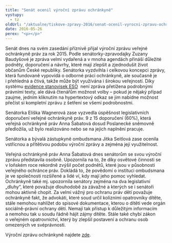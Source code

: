 ```yaml
---
title: "Senát ocenil výroční zprávu ochránkyně"
vystupy:
  - tz
oldUrl: "/aktualne/tiskove-zpravy-2016/senat-ocenil-vyrocni-zpravu-ochrankyne"
date: 2016-05-26
perex: "<p></p>"
---
```


<!-- imported from the old website -->

<p>Senát dnes na svém zasedání příznivě přijal výroční zprávu veřejné ochránkyně práv za rok 2015. Podle senátorky-zpravodajky Zuzany Baudyšové je zpráva velmi vydařená a v mnoha agendách přináší důležité podněty, doporučení a návrhy, které mají zlepšit a zjednodušit život občanům České republiky. Senátorka vyzdvihla i celkovou koncepci zprávy, která fundovaně vypovídá o odborné práci ochránkyně, ale současně je i přehledná a čtivá, takže může být využívána i širokou veřejností. Díky systému <a title="Otevření do nového okna" href="http://eso.ochrance.cz/Vyhledavani/Search" target="_blank">evidence stanovisek ESO</a>  není zpráva přetížena podrobnými právními texty, ale dává čtenářům možnost volby – pokud je nějaký případ zaujme, jedním kliknutím na hypertextový odkaz se jim nabídne možnost přečíst si kompletní zprávu z šetření se všemi podrobnostmi.</p><p>Senátorka Eliška Wagnerová zase vyzvedla úspěšnost legislativních doporučení veřejné ochránkyně práv. 9 z 15 doporučení (60%), která veřejná ochránkyně práv Anna Šabatová dosud Poslanecké sněmovně předložila, už bylo realizováno nebo se na jejich naplnění pracuje. </p><p>Senátorka a bývalá zástupkyně ombudsmana Jitka Seitlová zase ocenila vstřícnou a přítětivou podobu výroční zprávy a zejména její využitelnost.</p> <p>Veřejná ochránkyně práv Anna Šabatová dnes senátorům se svou výroční zprávu představila osobně. Upozornila na to, že díky osvětové činnosti se v loňském roce rekordně zvýšil počet podnětů, které jsou v působnosti veřejného ochránce práv. Dokládá to, že povědomí o instituci ombudsmana je ve společnosti rozšířené a lidé ví, kdy mají jeho pomoc vyhledat. Ochránkyně také mj. upozornila senátory zejména na dva legislativní „dluhy“, které považuje dlouhodobě za závažné a kterých se i senátoři mohou aktivně chopit. Za velmi vážný pro ochranu práv dětí považuje ochránkyně fakt, že advokáti, které soud určil kolizními opatrovníky dítěte, stále nemohou nahlížet do spisové dokumentace, kterou o dítěti vede orgán sociálně-právní ochrany dětí. Nemají tak přístup k důležitým informacím a nemohou tak u soudu řádně hájit zájmy dítěte. Stále také chybí zákon o veřejném opatrovnictví, který by zlepšil postavení a ochranu osob omezených ve svéprávnosti.</p> <p>Výroční zprávu ochránkyně najdete <a href="https://www.ochrance.cz/zpravy-o-cinnosti/zpravy-pro-poslaneckou-snemovnu/">zde</a>.</p>
